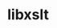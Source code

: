 ---
title: "libxslt"
layout: cache
categories: [package, develop]
meta: {"versions": ["1.1.33"], "compilers": ["gcc@=11.1.0", "gcc@=7.3.1"], "oss": ["amzn2", "ubuntu20.04"], "platforms": ["linux"], "targets": ["aarch64", "neoverse_n1", "ppc64le", "x86_64_v3"], "stacks": ["aws-ahug", "aws-ahug-aarch64", "data-vis-sdk", "e4s", "e4s-power"], "num_specs": 24, "num_specs_by_stack": {"aws-ahug-aarch64": 16, "aws-ahug": 2, "e4s-power": 2, "data-vis-sdk": 2, "e4s": 2}}
spec_details: [{"hash": "lnxok4q6zd4splqw2ps4ervfwbxryyky", "compiler": "gcc@=7.3.1", "versions": ["1.1.33"], "os": "amzn2", "platform": "linux", "target": "aarch64", "variants": ["build_system=autotools", "+crypto", "~python"], "stacks": ["aws-ahug-aarch64"], "size": "-", "tarball": "https://binaries.spack.io/develop/build_cache/linux-amzn2-aarch64/gcc-7.3.1/libxslt-1.1.33/linux-amzn2-aarch64-gcc-7.3.1-libxslt-1.1.33-lnxok4q6zd4splqw2ps4ervfwbxryyky.spack"}, {"hash": "oul37n5x4mqclzu2hbazsanso4w3vjsh", "compiler": "gcc@=7.3.1", "versions": ["1.1.33"], "os": "amzn2", "platform": "linux", "target": "aarch64", "variants": ["build_system=autotools", "+crypto", "~python"], "stacks": ["aws-ahug-aarch64"], "size": "-", "tarball": "https://binaries.spack.io/develop/build_cache/linux-amzn2-aarch64/gcc-7.3.1/libxslt-1.1.33/linux-amzn2-aarch64-gcc-7.3.1-libxslt-1.1.33-oul37n5x4mqclzu2hbazsanso4w3vjsh.spack"}, {"hash": "r47aoqmdthfdklng6o33dbwrvl4mgwwp", "compiler": "gcc@=7.3.1", "versions": ["1.1.33"], "os": "amzn2", "platform": "linux", "target": "aarch64", "variants": ["build_system=autotools", "+crypto", "~python"], "stacks": ["aws-ahug-aarch64"], "size": "-", "tarball": "https://binaries.spack.io/develop/build_cache/linux-amzn2-aarch64/gcc-7.3.1/libxslt-1.1.33/linux-amzn2-aarch64-gcc-7.3.1-libxslt-1.1.33-r47aoqmdthfdklng6o33dbwrvl4mgwwp.spack"}, {"hash": "7gfvsh3kwl2peclll4dkljvwhhvjoqd7", "compiler": "gcc@=7.3.1", "versions": ["1.1.33"], "os": "amzn2", "platform": "linux", "target": "aarch64", "variants": ["build_system=autotools", "+crypto", "~python"], "stacks": ["aws-ahug-aarch64"], "size": "-", "tarball": "https://binaries.spack.io/develop/build_cache/linux-amzn2-aarch64/gcc-7.3.1/libxslt-1.1.33/linux-amzn2-aarch64-gcc-7.3.1-libxslt-1.1.33-7gfvsh3kwl2peclll4dkljvwhhvjoqd7.spack"}, {"hash": "swwwtzywmu5sov4k2cid3crgscvfbbnr", "compiler": "gcc@=7.3.1", "versions": ["1.1.33"], "os": "amzn2", "platform": "linux", "target": "aarch64", "variants": ["build_system=autotools", "+crypto", "~python"], "stacks": ["aws-ahug-aarch64"], "size": "-", "tarball": "https://binaries.spack.io/develop/build_cache/linux-amzn2-aarch64/gcc-7.3.1/libxslt-1.1.33/linux-amzn2-aarch64-gcc-7.3.1-libxslt-1.1.33-swwwtzywmu5sov4k2cid3crgscvfbbnr.spack"}, {"hash": "qujstccmslweruntjwvwhyt7qyyxur4f", "compiler": "gcc@=7.3.1", "versions": ["1.1.33"], "os": "amzn2", "platform": "linux", "target": "aarch64", "variants": ["build_system=autotools", "+crypto", "~python"], "stacks": ["aws-ahug-aarch64"], "size": "-", "tarball": "https://binaries.spack.io/develop/build_cache/linux-amzn2-aarch64/gcc-7.3.1/libxslt-1.1.33/linux-amzn2-aarch64-gcc-7.3.1-libxslt-1.1.33-qujstccmslweruntjwvwhyt7qyyxur4f.spack"}, {"hash": "ha3d5dowyvqcwvmtpxsivkxffypmvpyb", "compiler": "gcc@=7.3.1", "versions": ["1.1.33"], "os": "amzn2", "platform": "linux", "target": "aarch64", "variants": ["build_system=autotools", "+crypto", "~python"], "stacks": ["aws-ahug-aarch64"], "size": "-", "tarball": "https://binaries.spack.io/develop/build_cache/linux-amzn2-aarch64/gcc-7.3.1/libxslt-1.1.33/linux-amzn2-aarch64-gcc-7.3.1-libxslt-1.1.33-ha3d5dowyvqcwvmtpxsivkxffypmvpyb.spack"}, {"hash": "ajdztbqblnhffdfato5ifsrikidip2ks", "compiler": "gcc@=7.3.1", "versions": ["1.1.33"], "os": "amzn2", "platform": "linux", "target": "aarch64", "variants": ["build_system=autotools", "+crypto", "~python"], "stacks": ["aws-ahug-aarch64"], "size": "-", "tarball": "https://binaries.spack.io/develop/build_cache/linux-amzn2-aarch64/gcc-7.3.1/libxslt-1.1.33/linux-amzn2-aarch64-gcc-7.3.1-libxslt-1.1.33-ajdztbqblnhffdfato5ifsrikidip2ks.spack"}, {"hash": "2pkaslguh6uhxrkdkk55bs3ogtnygwys", "compiler": "gcc@=7.3.1", "versions": ["1.1.33"], "os": "amzn2", "platform": "linux", "target": "neoverse_n1", "variants": ["build_system=autotools", "+crypto", "~python"], "stacks": ["aws-ahug-aarch64"], "size": "-", "tarball": "https://binaries.spack.io/develop/build_cache/linux-amzn2-neoverse_n1/gcc-7.3.1/libxslt-1.1.33/linux-amzn2-neoverse_n1-gcc-7.3.1-libxslt-1.1.33-2pkaslguh6uhxrkdkk55bs3ogtnygwys.spack"}, {"hash": "wdxnqd2j2r4eyduar5lka24z5yiyu2ax", "compiler": "gcc@=7.3.1", "versions": ["1.1.33"], "os": "amzn2", "platform": "linux", "target": "neoverse_n1", "variants": ["build_system=autotools", "+crypto", "~python"], "stacks": ["aws-ahug-aarch64"], "size": "-", "tarball": "https://binaries.spack.io/develop/build_cache/linux-amzn2-neoverse_n1/gcc-7.3.1/libxslt-1.1.33/linux-amzn2-neoverse_n1-gcc-7.3.1-libxslt-1.1.33-wdxnqd2j2r4eyduar5lka24z5yiyu2ax.spack"}, {"hash": "63usq4cjjlnjvvrveqonasp6j4ehglvd", "compiler": "gcc@=7.3.1", "versions": ["1.1.33"], "os": "amzn2", "platform": "linux", "target": "neoverse_n1", "variants": ["build_system=autotools", "+crypto", "~python"], "stacks": ["aws-ahug-aarch64"], "size": "-", "tarball": "https://binaries.spack.io/develop/build_cache/linux-amzn2-neoverse_n1/gcc-7.3.1/libxslt-1.1.33/linux-amzn2-neoverse_n1-gcc-7.3.1-libxslt-1.1.33-63usq4cjjlnjvvrveqonasp6j4ehglvd.spack"}, {"hash": "5rdrvxomcxpomg33y22gfcrrk4rhvvbg", "compiler": "gcc@=7.3.1", "versions": ["1.1.33"], "os": "amzn2", "platform": "linux", "target": "neoverse_n1", "variants": ["build_system=autotools", "+crypto", "~python"], "stacks": ["aws-ahug-aarch64"], "size": "-", "tarball": "https://binaries.spack.io/develop/build_cache/linux-amzn2-neoverse_n1/gcc-7.3.1/libxslt-1.1.33/linux-amzn2-neoverse_n1-gcc-7.3.1-libxslt-1.1.33-5rdrvxomcxpomg33y22gfcrrk4rhvvbg.spack"}, {"hash": "xlreeoevw3hstp662budc7hpxcsx5o3v", "compiler": "gcc@=7.3.1", "versions": ["1.1.33"], "os": "amzn2", "platform": "linux", "target": "neoverse_n1", "variants": ["build_system=autotools", "+crypto", "~python"], "stacks": ["aws-ahug-aarch64"], "size": "-", "tarball": "https://binaries.spack.io/develop/build_cache/linux-amzn2-neoverse_n1/gcc-7.3.1/libxslt-1.1.33/linux-amzn2-neoverse_n1-gcc-7.3.1-libxslt-1.1.33-xlreeoevw3hstp662budc7hpxcsx5o3v.spack"}, {"hash": "upt6dfp6vg7bb5mowptrzdvtzjszx56g", "compiler": "gcc@=7.3.1", "versions": ["1.1.33"], "os": "amzn2", "platform": "linux", "target": "neoverse_n1", "variants": ["build_system=autotools", "+crypto", "~python"], "stacks": ["aws-ahug-aarch64"], "size": "-", "tarball": "https://binaries.spack.io/develop/build_cache/linux-amzn2-neoverse_n1/gcc-7.3.1/libxslt-1.1.33/linux-amzn2-neoverse_n1-gcc-7.3.1-libxslt-1.1.33-upt6dfp6vg7bb5mowptrzdvtzjszx56g.spack"}, {"hash": "6cfnaoj2cz7q4hfs6xmbhkgib34twaba", "compiler": "gcc@=7.3.1", "versions": ["1.1.33"], "os": "amzn2", "platform": "linux", "target": "neoverse_n1", "variants": ["build_system=autotools", "+crypto", "~python"], "stacks": ["aws-ahug-aarch64"], "size": "-", "tarball": "https://binaries.spack.io/develop/build_cache/linux-amzn2-neoverse_n1/gcc-7.3.1/libxslt-1.1.33/linux-amzn2-neoverse_n1-gcc-7.3.1-libxslt-1.1.33-6cfnaoj2cz7q4hfs6xmbhkgib34twaba.spack"}, {"hash": "vndfa7vohdfehbj7l2moq3rl5izaqqmr", "compiler": "gcc@=7.3.1", "versions": ["1.1.33"], "os": "amzn2", "platform": "linux", "target": "neoverse_n1", "variants": ["build_system=autotools", "+crypto", "~python"], "stacks": ["aws-ahug-aarch64"], "size": "-", "tarball": "https://binaries.spack.io/develop/build_cache/linux-amzn2-neoverse_n1/gcc-7.3.1/libxslt-1.1.33/linux-amzn2-neoverse_n1-gcc-7.3.1-libxslt-1.1.33-vndfa7vohdfehbj7l2moq3rl5izaqqmr.spack"}, {"hash": "55vuvzfs2c2ch6cyjncugk7ugcy2dytu", "compiler": "gcc@=7.3.1", "versions": ["1.1.33"], "os": "amzn2", "platform": "linux", "target": "x86_64_v3", "variants": ["build_system=autotools", "+crypto", "~python"], "stacks": ["aws-ahug"], "size": "-", "tarball": "https://binaries.spack.io/develop/build_cache/linux-amzn2-x86_64_v3/gcc-7.3.1/libxslt-1.1.33/linux-amzn2-x86_64_v3-gcc-7.3.1-libxslt-1.1.33-55vuvzfs2c2ch6cyjncugk7ugcy2dytu.spack"}, {"hash": "qorrqmgbl3qnqq53qgs5dxszuek7p5ta", "compiler": "gcc@=7.3.1", "versions": ["1.1.33"], "os": "amzn2", "platform": "linux", "target": "x86_64_v3", "variants": ["build_system=autotools", "+crypto", "~python"], "stacks": ["aws-ahug"], "size": "-", "tarball": "https://binaries.spack.io/develop/build_cache/linux-amzn2-x86_64_v3/gcc-7.3.1/libxslt-1.1.33/linux-amzn2-x86_64_v3-gcc-7.3.1-libxslt-1.1.33-qorrqmgbl3qnqq53qgs5dxszuek7p5ta.spack"}, {"hash": "bkh6xkxvhobjzcgwsm4oehg4vvejb3nk", "compiler": "gcc@=11.1.0", "versions": ["1.1.33"], "os": "ubuntu20.04", "platform": "linux", "target": "ppc64le", "variants": ["build_system=autotools", "+crypto", "~python"], "stacks": ["e4s-power"], "size": "-", "tarball": "https://binaries.spack.io/develop/build_cache/linux-ubuntu20.04-ppc64le/gcc-11.1.0/libxslt-1.1.33/linux-ubuntu20.04-ppc64le-gcc-11.1.0-libxslt-1.1.33-bkh6xkxvhobjzcgwsm4oehg4vvejb3nk.spack"}, {"hash": "cn5p63lc2pgj3ldxueixrxg6brfdjrtc", "compiler": "gcc@=11.1.0", "versions": ["1.1.33"], "os": "ubuntu20.04", "platform": "linux", "target": "ppc64le", "variants": ["build_system=autotools", "+crypto", "~python"], "stacks": ["e4s-power"], "size": "-", "tarball": "https://binaries.spack.io/develop/build_cache/linux-ubuntu20.04-ppc64le/gcc-11.1.0/libxslt-1.1.33/linux-ubuntu20.04-ppc64le-gcc-11.1.0-libxslt-1.1.33-cn5p63lc2pgj3ldxueixrxg6brfdjrtc.spack"}, {"hash": "7wfkdqs57hedwuysybec2nsbwrc26unu", "compiler": "gcc@=11.1.0", "versions": ["1.1.33"], "os": "ubuntu20.04", "platform": "linux", "target": "x86_64_v3", "variants": ["build_system=autotools", "+crypto", "~python"], "stacks": ["data-vis-sdk"], "size": "-", "tarball": "https://binaries.spack.io/develop/build_cache/linux-ubuntu20.04-x86_64_v3/gcc-11.1.0/libxslt-1.1.33/linux-ubuntu20.04-x86_64_v3-gcc-11.1.0-libxslt-1.1.33-7wfkdqs57hedwuysybec2nsbwrc26unu.spack"}, {"hash": "tacqo3reeshdbu42bpzfy4xmgo6ncwns", "compiler": "gcc@=11.1.0", "versions": ["1.1.33"], "os": "ubuntu20.04", "platform": "linux", "target": "x86_64_v3", "variants": ["build_system=autotools", "+crypto", "~python"], "stacks": ["data-vis-sdk"], "size": "-", "tarball": "https://binaries.spack.io/develop/build_cache/linux-ubuntu20.04-x86_64_v3/gcc-11.1.0/libxslt-1.1.33/linux-ubuntu20.04-x86_64_v3-gcc-11.1.0-libxslt-1.1.33-tacqo3reeshdbu42bpzfy4xmgo6ncwns.spack"}, {"hash": "woosh25zssuypomzh2kxavt6ruakybg2", "compiler": "gcc@=11.1.0", "versions": ["1.1.33"], "os": "ubuntu20.04", "platform": "linux", "target": "x86_64_v3", "variants": ["build_system=autotools", "+crypto", "~python"], "stacks": ["e4s"], "size": "-", "tarball": "https://binaries.spack.io/develop/build_cache/linux-ubuntu20.04-x86_64_v3/gcc-11.1.0/libxslt-1.1.33/linux-ubuntu20.04-x86_64_v3-gcc-11.1.0-libxslt-1.1.33-woosh25zssuypomzh2kxavt6ruakybg2.spack"}, {"hash": "sji45io24jieeldojuiu6nkeridauwew", "compiler": "gcc@=11.1.0", "versions": ["1.1.33"], "os": "ubuntu20.04", "platform": "linux", "target": "x86_64_v3", "variants": ["build_system=autotools", "+crypto", "~python"], "stacks": ["e4s"], "size": "-", "tarball": "https://binaries.spack.io/develop/build_cache/linux-ubuntu20.04-x86_64_v3/gcc-11.1.0/libxslt-1.1.33/linux-ubuntu20.04-x86_64_v3-gcc-11.1.0-libxslt-1.1.33-sji45io24jieeldojuiu6nkeridauwew.spack"}]
---